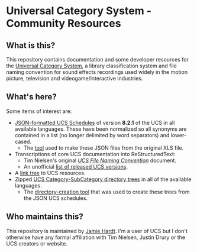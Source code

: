 # Universal Category System - Community Resources

## What is this?

This repository contains documentation and some developer resources for the 
[Universal Category System][ucs], a library classification system and file 
naming convention for sound effects recordings used widely in the motion
picture, television and videogame/interactive industries.

[ucs]: https://universalcategorysystem.com

## What's here?

Some items of interest are:

  - [JSON-formatted UCS Schedules](json/) of version **8.2.1** of the UCS in 
    all available languages. These have been normalized so all synonyms are
      contained in a list (no longer delimited by word separators) and
      lower-cased.
    - The [tool](tools/ucsxls2json.py) used to make these JSON files from the
      original XLS file.
  - Transcriptions of core UCS documentation into ReStructuredText:
    - Tim Nielsen's original [*UCS File Naming Convention*][ucs_fns] document.
    - An unofficial [list of released UCS versions](docs/versions.rst).
  - A [link tree](docs/links.rst) to UCS resources.
  - Zipped [UCS Category-SubCategory directory trees](dirs) in all of the
    available languages.
    - The [directory-creation tool](tools/ucsdirs.py) that was used to create 
      these trees from the JSON UCS schedules.
 
 [ucs_fns]:docs/ucs_file_naming_convention.rst

## Who maintains this?

This repository is maintained by [Jamie Hardt][jh]. I'm a user of UCS but I 
don't otherwise have any formal affiliation with Tim Nielsen, Justin Drury or 
the UCS creators or website.

[jh]: https://github.com/iluvcapra
